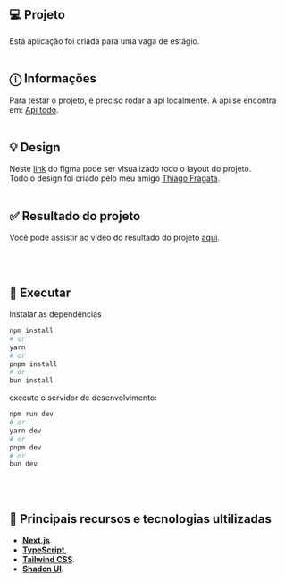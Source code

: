 ## 💻 Projeto

Está aplicação foi criada para uma vaga de estágio. <br><br>

## ⓘ Informações

Para testar o projeto, é preciso rodar a api localmente.
A api se encontra em: [Api todo](https://github.com/WillianMedeiros14/todo-bemol-api). <br><br>

## 💡 Design

Neste [link](<https://www.figma.com/design/yVsSUgE6e2yXsbQoxkOE61/To-Do-Bemol-(Copy)?node-id=0-1&t=SJRNEwwKocRUHHG0-0>) do figma pode ser visualizado todo o layout do projeto.<br>
Todo o design foi criado pelo meu amigo [Thiago Fragata](https://www.linkedin.com/in/thiagohenriquefragata). <br><br>

## ✅ Resultado do projeto

Você pode assistir ao vídeo do resultado do projeto [aqui](resultProject/resultProject.mp4).

<br><br>

## 🎲 Executar

Instalar as dependências

```bash
npm install
# or
yarn
# or
pnpm install
# or
bun install
```

execute o servidor de desenvolvimento:

```bash
npm run dev
# or
yarn dev
# or
pnpm dev
# or
bun dev
```

<br><br>

## 🚀 Principais recursos e tecnologias ultilizadas

- **[Next.js](https://nextjs.org/)**.
- **[TypeScript ](https://www.typescriptlang.org/)**.
- **[Tailwind CSS](https://tailwindcss.com/)**.
- **[Shadcn UI](https://ui.shadcn.com/)**.
